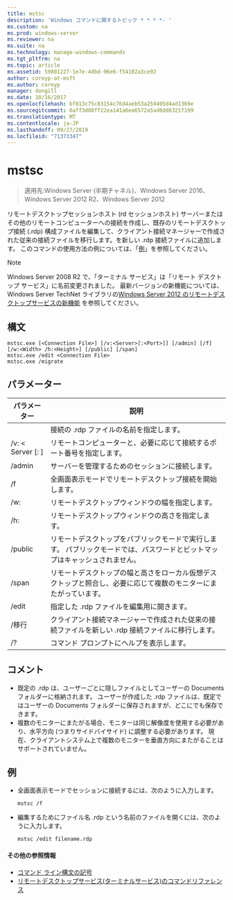```yaml
---
title: mstsc
description: 'Windows コマンドに関するトピック * * * *- '
ms.custom: na
ms.prod: windows-server
ms.reviewer: na
ms.suite: na
ms.technology: manage-windows-commands
ms.tgt_pltfrm: na
ms.topic: article
ms.assetid: 59801227-1e7e-4dbd-96e6-f54102a3ce92
author: coreyp-at-msft
ms.author: coreyp
manager: dongill
ms.date: 10/16/2017
ms.openlocfilehash: bf813c75c83154c76d4aeb53a259495d4ad1369e
ms.sourcegitcommit: 6aff3d88ff22ea141a6ea6572a5ad8dd6321f199
ms.translationtype: MT
ms.contentlocale: ja-JP
ms.lasthandoff: 09/27/2019
ms.locfileid: "71373347"
---
```

# <a name="mstsc"></a>mstsc

>適用先:Windows Server (半期チャネル)、Windows Server 2016、Windows Server 2012 R2、Windows Server 2012

リモートデスクトップセッションホスト (rd セッションホスト) サーバーまたはその他のリモートコンピューターへの接続を作成し、既存のリモートデスクトップ接続 (.rdp) 構成ファイルを編集して、クライアント接続マネージャーで作成された従来の接続ファイルを移行します。を新しい .rdp 接続ファイルに追加します。
このコマンドの使用方法の例については、「[例](#BKMK_examples)」を参照してください。
> [!NOTE]
> Windows Server 2008 R2 で、「ターミナル サービス」は「リモート デスクトップ サービス」に名前変更されました。 最新バージョンの新機能については、Windows Server TechNet ライブラリの[Windows Server 2012 のリモートデスクトップサービスの新機能](https://technet.microsoft.com/library/hh831527) を参照してください。

## <a name="syntax"></a>構文
```
mstsc.exe [<Connection File>] [/v:<Server>[:<Port>]] [/admin] [/f] [/w:<Width> /h:<Height>] [/public] [/span]
mstsc.exe /edit <Connection File>
mstsc.exe /migrate
```

## <a name="parameters"></a>パラメーター

|        パラメーター        |                                                         説明                                                         |
|-------------------------|-----------------------------------------------------------------------------------------------------------------------------|
|    <Connection File>    |                                   接続の .rdp ファイルの名前を指定します。                                    |
|   /v: < Server [: <Port>]   |                リモートコンピューターと、必要に応じて接続するポート番号を指定します。                 |
|         /admin          |                                   サーバーを管理するためのセッションに接続します。                                   |
|           /f            |                                    全画面表示モードでリモートデスクトップ接続を開始します。                                    |
|       /w: <Width>        |                                      リモートデスクトップウィンドウの幅を指定します。                                      |
|       /h: <Height>       |                                     リモートデスクトップウィンドウの高さを指定します。                                      |
|         /public         |                  リモートデスクトップをパブリックモードで実行します。 パブリックモードでは、パスワードとビットマップはキャッシュされません。                  |
|          /span          | リモートデスクトップの幅と高さをローカル仮想デスクトップと照合し、必要に応じて複数のモニターにまたがっています。 |
| /edit <Connection File> |                                         指定した .rdp ファイルを編集用に開きます。                                          |
|        /移行         |       クライアント接続マネージャーで作成された従来の接続ファイルを新しい .rdp 接続ファイルに移行します。       |
|           /?            |                                            コマンド プロンプトにヘルプを表示します。                                             |

## <a name="remarks"></a>コメント
-   既定の .rdp は、ユーザーごとに隠しファイルとしてユーザーの Documents フォルダーに格納されます。 ユーザーが作成した .rdp ファイルは、既定ではユーザーの Documents フォルダーに保存されますが、どこにでも保存できます。
-   複数のモニターにまたがる場合、モニターは同じ解像度を使用する必要があり、水平方向 (つまりサイドバイサイド) に調整する必要があります。 現在、クライアントシステム上で複数のモニターを垂直方向にまたがることはサポートされていません。

## <a name="BKMK_examples"></a>例
-   全画面表示モードでセッションに接続するには、次のように入力します。
    ```
    mstsc /f
    ```
-   編集するためにファイル名 .rdp という名前のファイルを開くには、次のように入力します。
    ```
    mstsc /edit filename.rdp
    ```

#### <a name="additional-references"></a>その他の参照情報
-   [コマンド ライン構文の記号](command-line-syntax-key.md)
-   [リモートデスクトップサービス&#40;ターミナルサービス&#41;のコマンドリファレンス](remote-desktop-services-terminal-services-command-reference.md)
